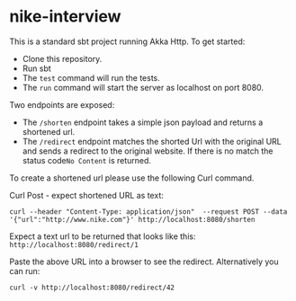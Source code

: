 # nike-interview

This is a standard sbt project running Akka Http.  To get started:

* Clone this repository.
* Run sbt
* The `test` command will run the tests.
* The `run` command will start the server as localhost on port 8080.

Two endpoints are exposed:
* The `/shorten` endpoint takes a simple json payload and returns a shortened url.
* The `/redirect` endpoint matches the shorted Url with the original URL and sends a redirect to the original website.  If there is no match the status code`No Content` is returned.

To create a shortened url please use the following Curl command.

Curl Post - expect shortened URL as text:

 `curl --header "Content-Type: application/json"  --request POST --data '{"url":"http://www.nike.com"}' http://localhost:8080/shorten`
 
 Expect a text url to be returned that looks like this: `http://localhost:8080/redirect/1`
 
 Paste the above URL into a browser to see the redirect.  Alternatively you can run:
 
 `curl -v http://localhost:8080/redirect/42`
 
